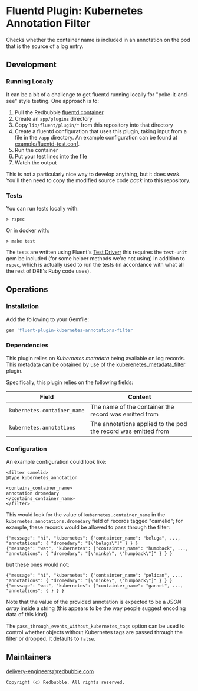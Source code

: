# Fluentd Plugin: Kubernetes Annotation Filter

Checks whether the container name is included in an annotation on the pod that is the source of a log entry.

## Development

### Running Locally

It can be a bit of a challenge to get fluentd running locally for "poke-it-and-see" style testing. One approach is to:

1. Pull the Redbubble [fluentd container](https://hub.docker.com/repository/docker/redbubble/debian-fluentd)
1. Create an `app/plugins` directory
1. Copy `lib/fluent/plugin/*` from this repository into that directory
1. Create a fluentd configuration that uses this plugin, taking input from a file in the `/app` directory. An example
   configuration can be found at [example/fluentd-test.conf](example/fluentd-test.conf).
1. Run the container
1. Put your test lines into the file
1. Watch the output

This is not a particularly nice way to develop anything, but it does _work_. You'll then need to copy the modified
source code _back_ into this repository.

### Tests

You can run tests locally with:

```
> rspec
```

Or in docker with:

```
> make test
```

The tests are written using Fluent's [Test Driver](https://docs.fluentd.org/plugin-development/plugin-test-code); this
requires the `test-unit` gem be included (for some helper methods we're not using) in addition to `rspec`, which is
actually used to run the tests (in accordance with what all the rest of DRE's Ruby code uses).

## Operations

### Installation

Add the following to your Gemfile:

```ruby
gem 'fluent-plugin-kubernetes-annotations-filter
```

### Dependencies

This plugin relies on _Kubernetes metadata_ being available on log records. This metadata can be obtained by use of the
[kuberenetes_metadata_filter](https://github.com/fabric8io/fluent-plugin-kubernetes_metadata_filter) plugin.

Specifically, this plugin relies on the following fields:

| Field                       | Content                                                        |
|-----------------------------|----------------------------------------------------------------|
| `kubernetes.container_name` | The name of the container the record was emitted from          |
| `kubernetes.annotations`    | The annotations applied to the pod the record was emitted from |

### Configuration

An example configuration could look like:

```
<filter camelid>
@type kubernetes_annotation

<contains_container_name>
annotation dromedary
</contains_container_name>
</filter>
```

This would look for the value of `kubernetes.container_name` in the `kubernetes.annotations.dromedary` field of records
tagged "camelid"; for example, these records would be allowed to pass through the filter:

```
{"message": "hi", "kubernetes": {"containter_name": "beluga", ..., "annotations": { "dromedary": "[\"beluga\"]" } } }
{"message": "wat", "kubernetes": {"containter_name": "humpback", ..., "annotations": { "dromedary": "[\"minke\", \"humpback\"]" } } }
```

but these ones would not:

```
{"message": "hi", "kubernetes": {"containter_name": "pelican", ..., "annotations": { "dromedary": "[\"minke\", \"humpback\"]" } } }
{"message": "wat", "kubernetes": {"containter_name": "gannet", ..., "annotations": { } } }
```

Note that the value of the provided annotation is expected to be a _JSON array_ inside a string (this appears to be the
way people suggest encoding data of this kind).

The `pass_through_events_without_kubernetes_tags` option can be used to control whether objects without Kubernetes tags
are passed through the filter or dropped. It defaults to `false`.

## Maintainers

delivery-engineers@redbubble.com


    Copyright (c) Redbubble. All rights reserved.
